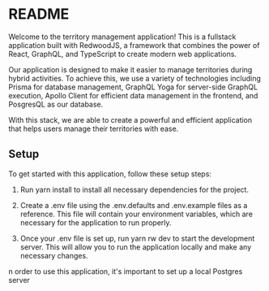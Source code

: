 # README

Welcome to the territory management application! This is a fullstack application built with RedwoodJS, a framework that combines the power of React, GraphQL, and TypeScript to create modern web applications.

Our application is designed to make it easier to manage territories during hybrid activities. To achieve this, we use a variety of technologies including Prisma for database management, GraphQL Yoga for server-side GraphQL execution, Apollo Client for efficient data management in the frontend, and PosgresQL as our database.

With this stack, we are able to create a powerful and efficient application that helps users manage their territories with ease.

## Setup

To get started with this application, follow these setup steps:

1. Run yarn install to install all necessary dependencies for the project.

2. Create a .env file using the .env.defaults and .env.example files as a reference. This file will contain your environment variables, which are necessary for the application to run properly.

3. Once your .env file is set up, run yarn rw dev to start the development server. This will allow you to run the application locally and make any necessary changes.

n order to use this application, it's important to set up a local Postgres server